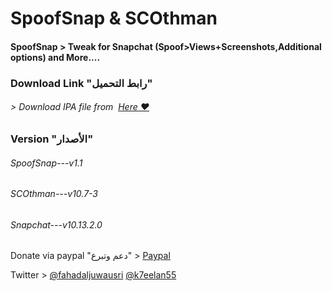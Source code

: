 # **SpoofSnap & SCOthman**
#### SpoofSnap > Tweak for Snapchat (Spoof>Views+Screenshots,Additional options)  and More....



### Download Link "رابط التحميل"
###### > Download IPA file from  [Here ❤️](https://pages.github.com/)


### Version "الأصدار"
###### SpoofSnap---v1.1
###### SCOthman---v10.7-3
###### Snapchat---v10.13.2.0

Donate via paypal "دعم وتبرع" > [Paypal](https://www.paypal.me/Spoofsnap)

Twitter > [@fahadaljuwausri](https://twitter.com/fahadaljuwausri) [@k7eelan55](https://twitter.com/K7eelan55)

